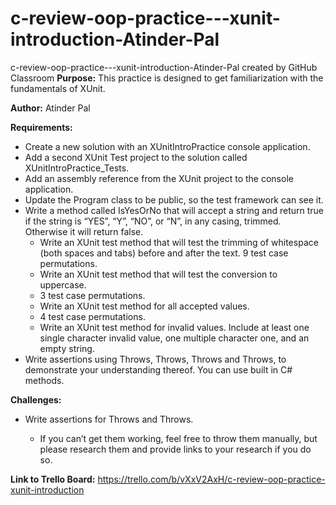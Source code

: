 # c-review-oop-practice---xunit-introduction-Atinder-Pal
c-review-oop-practice---xunit-introduction-Atinder-Pal created by GitHub Classroom
**Purpose:** This practice is designed to get familiarization with the fundamentals of XUnit.

**Author:** Atinder Pal

**Requirements:**
* Create a new solution with an XUnitIntroPractice console application.
* Add a second XUnit Test project to the solution called XUnitIntroPractice_Tests.
* Add an assembly reference from the XUnit project to the console application.
* Update the Program class to be public, so the test framework can see it.
* Write a method called IsYesOrNo that will accept a string and return true if the string is “YES”, “Y”, “NO”, or “N”, in any casing, trimmed. Otherwise it will return false.
  * Write an XUnit test method that will test the trimming of whitespace (both spaces and tabs) before and after the text.
9 test case permutations.
  * Write an XUnit test method that will test the conversion to uppercase.
  * 3 test case permutations.
  * Write an XUnit test method for all accepted values.
  * 4 test case permutations.
  * Write an XUnit test method for invalid values. Include at least one single character invalid value, one multiple character one, and an empty string.
* Write assertions using Throws<FormatException>, Throws<IndexOutOfRangeException>, Throws<NullReferenceException> and Throws<DivideByZero Exception>, to demonstrate your understanding thereof. You can use built in C# methods.

**Challenges:**
* Write assertions for Throws<StackOverflowException> and Throws<AccessViolationException>.
  * If you can’t get them working, feel free to throw them manually, but please research them and provide links to your research if you do so.



 **Link to Trello Board:** https://trello.com/b/vXxV2AxH/c-review-oop-practice-xunit-introduction
